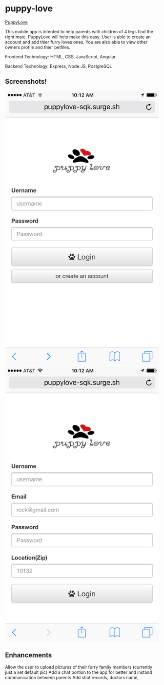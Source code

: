 # puppy-love

[PuppyLove](puppylove-sqk.surge.sh)

This mobile app is intented to help parents with children of 4 legs find the right mate. PuppyLove will help make this easy. 
User is able to create an account and add thier furry loves ones. 
You are also able to view other owners profile and thier petfiles.

Frontend Technology: HTML, CSS, JavaScript, Angular

Backend Technology: Express, Node.JS, PostgreSQL

## Screenshots!
![alt text](https://github.com/ShandaQ/puppy-love/blob/master/img/IMG_2201.PNG "Login")
![alt text](https://github.com/ShandaQ/puppy-love/blob/master/img/IMG_2202.PNG "Create account")

## Enhancements
Allow the user to upload pictures of their furry family members (currently just a set default pic)
Add a chat portion to the app for better and instand communication between parents 
Add shot records, doctors name, 
